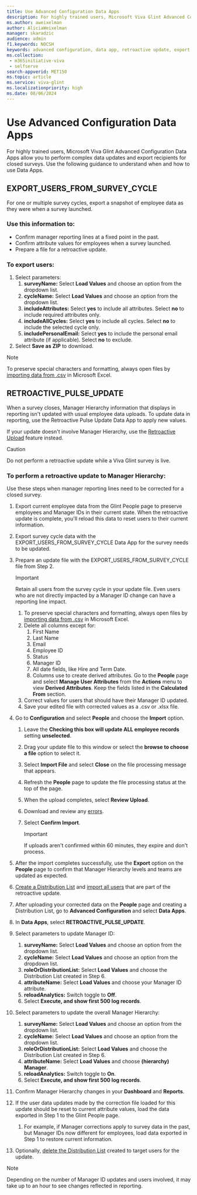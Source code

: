 ```yaml
---
title: Use Advanced Configuration Data Apps
description: For highly trained users, Microsoft Viva Glint Advanced Configuration Data Apps offer the ability to perform complex data updates and export recipients for closed surveys. 
ms.author: aweixelman
author: AliciaWeixelman
manager: skaradzic
audience: admin
f1.keywords: NOCSH
keywords: advanced configuration, data app, retroactive update, export users
ms.collection: 
 - m365initiative-viva
 - selfserve
search-appverid: MET150
ms.topic: article
ms.service: viva-glint
ms.localizationpriority: high
ms.date: 08/06/2024
---
```


# Use Advanced Configuration Data Apps

For highly trained users, Microsoft Viva Glint Advanced Configuration Data Apps allow you to perform complex data updates and export recipients for closed surveys. Use the following guidance to understand when and how to use Data Apps.

## EXPORT_USERS_FROM_SURVEY_CYCLE

For one or multiple survey cycles, export a snapshot of employee data as they were when a survey launched. 

### Use this information to:

- Confirm manager reporting lines at a fixed point in the past.
- Confirm attribute values for employees when a survey launched.
- Prepare a file for a retroactive update.

### To export users:

1. Select parameters:
   1. **surveyName:** Select **Load Values** and choose an option from the dropdown list.
   1. **cycleName:** Select **Load Values** and choose an option from the dropdown list.
   1. **includeAttributes:** Select **yes** to include all attributes. Select **no** to include required attributes only.
   1. **includeAllCycles:** Select **yes** to include all cycles. Select **no** to include the selected cycle only.
   1. **includePersonalEmail:** Select **yes** to include the personal email attribute (if applicable). Select **no** to exclude. 
1. Select **Save as ZIP** to download.

> [!NOTE]
> To preserve special characters and formatting, always open files by [importing data from .csv](https://go.microsoft.com/fwlink/?linkid=2247414) in Microsoft Excel.

## RETROACTIVE_PULSE_UPDATE

When a survey closes, Manager Hierarchy information that displays in reporting isn't updated with usual employee data uploads. To update data in reporting, use the Retroactive Pulse Update Data App to apply new values.

If your update doesn't involve Manager Hierarchy, use the [Retroactive Upload](https://go.microsoft.com/fwlink/?linkid=2247341) feature instead.

> [!CAUTION]
> Do not perform a retroactive update while a Viva Glint survey is live.

### To perform a retroactive update to Manager Hierarchy:

Use these steps when manager reporting lines need to be corrected for a closed survey.

1. Export current employee data from the Glint People page to preserve employees and Manager IDs in their current state. When the retroactive update is complete, you'll reload this data to reset users to their current information.
1. Export survey cycle data with the EXPORT_USERS_FROM_SURVEY_CYCLE Data App for the survey needs to be updated.
1. Prepare an update file with the EXPORT_USERS_FROM_SURVEY_CYCLE file from Step 2.

   > [!IMPORTANT]
   > Retain all users from the survey cycle in your update file. Even users who are not directly impacted by a Manager ID change can have a reporting line impact.

   1. To preserve special characters and formatting, always open files by [importing data from .csv](https://go.microsoft.com/fwlink/?linkid=2247414) in Microsoft Excel.
   1. Delete all columns except for:
      1. First Name
      3. Last Name
      4. Email
      5. Employee ID
      6. Status
      7. Manager ID
      8. All date fields, like Hire and Term Date.
      9. Columns use to create derived attributes. Go to the **People** page and select **Manage User Attributes** from the **Actions** menu to view **Derived Attributes**. Keep the fields listed in the **Calculated From** section. 
   1. Correct values for users that should have their Manager ID updated.
   1. Save your edited file with corrected values as a .csv or .xlsx file.
1. Go to **Configuration** and select **People** and choose the **Import** option.
   1. Leave the **Checking this box will update ALL employee records** setting **unselected**.
   1. Drag your update file to this window or select the **browse to choose a file** option to select it.
   1. Select **Import File** and select **Close** on the file processing message that appears.
   2. Refresh the **People** page to update the file processing status at the top of the page.
   3. When the upload completes, select **Review Upload**.
   4. Download and review any [errors](/viva/troubleshoot/glint/data-file-upload/file-upload-errors-warnings?toc=%2Fviva%2Fglint%2Ftoc.json&bc=%2Fviva%2Fbreadcrumb%2Ftoc.json).
   1. Select **Confirm Import**.

      > [!IMPORTANT]
      > If uploads aren't confirmed within 60 minutes, they expire and don't process.
      
1. After the import completes successfully, use the **Export** option on the **People** page to confirm that Manager Hierarchy levels and teams are updated as expected.
2. [Create a Distribution List](/viva/glint/setup/set-up-distribution-lists) and [import all users](/viva/glint/setup/import-members-distribution-lists) that are part of the retroactive update.
3. After uploading your corrected data on the **People** page and creating a Distribution List, go to **Advanced Configuration** and select **Data Apps**.
1. In **Data Apps**, select **RETROACTIVE_PULSE_UPDATE**.
1. Select parameters to update Manager ID:
   1. **surveyName:** Select **Load Values** and choose an option from the dropdown list.
   1. **cycleName:** Select **Load Values** and choose an option from the dropdown list.
   1. **roleOrDistributionList:**  Select **Load Values** and choose the Distribution List created in Step 6.
   1. **attributeName:**  Select **Load Values** and choose your Manager ID attribute. 
   1. **reloadAnalytics:** Switch toggle to **Off**.
   1. Select **Execute, and show first 500 log records**.
1. Select parameters to update the overall Manager Hierarchy:
   1. **surveyName:** Select **Load Values** and choose an option from the dropdown list.
   1. **cycleName:** Select **Load Values** and choose an option from the dropdown list.
   1. **roleOrDistributionList:**  Select **Load Values** and choose the Distribution List created in Step 6.
   1. **attributeName:**  Select **Load Values** and choose **(hierarchy) Manager**.
   1. **reloadAnalytics:** Switch toggle to **On**.
   1. Select **Execute, and show first 500 log records**.    
1. Confirm Manager Hierarchy changes in your **Dashboard** and **Reports**.
1. If the user data updates made by the correction file loaded for this update should be reset to current attribute values, load the data exported in Step 1 to the Glint People page.
   1. For example, if Manager corrections apply to survey data in the past, but Manager IDs now different for employees, load data exported in Step 1 to restore current information.
3. Optionally, [delete the Distribution List](https://go.microsoft.com/fwlink/?linkid=2281078) created to target users for the update.

> [!NOTE]
> Depending on the number of Manager ID updates and users involved, it may take up to an hour to see changes reflected in reporting.
